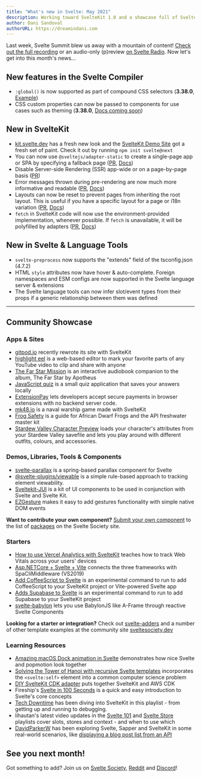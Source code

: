 ```yaml
---
title: "What's new in Svelte: May 2021"
description: Working toward SvelteKit 1.0 and a showcase full of SvelteKit sites!
author: Dani Sandoval
authorURL: https://dreamindani.com
---
```


Last week, Svelte Summit blew us away with a mountain of content! [Check out the full recording](https://www.youtube.com/watch?v=fnr9XWvjJHw) or an audio-only (p)review [on Svelte Radio](https://www.svelteradio.com/episodes/svelte-summit-party-episode). Now let's get into this month's news...

## New features in the Svelte Compiler

- `:global()` is now supported as part of compound CSS selectors (**3.38.0**, [Example](https://svelte.dev/repl/54148fd2af484f2c84977c94e523c7c5?version=3.38.0))
- CSS custom properties can now be passed to components for use cases such as theming (**3.38.0**, [Docs coming soon](https://github.com/sveltejs/svelte/issues/6268))

## New in SvelteKit

- [kit.svelte.dev](https://kit.svelte.dev/) has a fresh new look and the [SvelteKit Demo Site](https://netlify.demo.svelte.dev/) got a fresh set of paint. Check it out by running `npm init svelte@next`
- You can now use `@sveltejs/adapter-static` to create a single-page app or SPA by specifying a fallback page ([PR](https://github.com/sveltejs/kit/pull/1181), [Docs](https://github.com/sveltejs/kit/tree/master/packages/adapter-static))
- Disable Server-side Rendering (SSR) app-wide or on a page-by-page basis ([PR](https://github.com/sveltejs/kit/pull/713))
- Error messages thrown during pre-rendering are now much more informative and readable ([PR](https://github.com/sveltejs/kit/pull/1062), [Docs](https://svelte.dev/docs/kit/layouts#error-pages))
- Layouts can now be reset to prevent pages from inheriting the root layout. This is useful if you have a specific layout for a page or i18n variation ([PR](https://github.com/sveltejs/kit/pull/1061), [Docs](https://svelte.dev/docs/kit/layouts#resets))
- `fetch` in SvelteKit code will now use the environment-provided implementation, whenever possible. If `fetch` is unavailable, it will be polyfilled by adapters ([PR](https://github.com/sveltejs/kit/pull/1066), [Docs](https://svelte.dev/docs/kit/loading#input-fetch))

## New in Svelte & Language Tools

- `svelte-preprocess` now supports the "extends" field of the tsconfig.json (4.7.2)
- HTML `style` attributes now have hover & auto-complete. Foreign namespaces and ESM configs are now supported in the Svelte language server & extensions
- The Svelte language tools can now infer slot/event types from their props if a generic relationship between them was defined

---

## Community Showcase

### Apps & Sites

- [gitpod.io](https://github.com/gitpod-io/website) recently rewrote its site with SvelteKit
- [highlight eel](https://highlighteel.com/) is a web-based editor to mark your favorite parts of any YouTube video to clip and share with anyone
- [The Far Star Mission](https://thefarstar.apotheus.net/) is an interactive audiobook companion to the album, The Far Star by Apotheus
- [JavaScript quiz](https://github.com/nclskfm/javascript-quiz) is a small quiz application that saves your answers locally
- [ExtensionPay](https://extensionpay.com/) lets developers accept secure payments in browser extensions with no backend server code.
- [mk48.io](https://mk48.io/) is a naval warship game made with SvelteKit
- [Frog Safety](https://frog-safety.vercel.app/) is a guide for African Dwarf Frogs and the API freshwater master kit
- [Stardew Valley Character Preview](https://github.com/overscore-media/stardew-valley-character-preview) loads your character's attributes from your Stardew Valley savefile and lets you play around with different outfits, colours, and accessories.

### Demos, Libraries, Tools & Components

- [svelte-parallax](https://github.com/kindoflew/svelte-parallax) is a spring-based parallax component for Svelte
- [@svelte-plugins/viewable](https://github.com/svelte-plugins/viewable) is a simple rule-based approach to tracking element viewability.
- [Sveltekit-JUI](https://github.com/Wolfr/sveltekit-jui) is a kit of UI components to be used in conjunction with Svelte and Svelte Kit.
- [EZGesture](https://github.com/mhmd-22/ezgesture#integrating-with-other-frameworks) makes it easy to add gestures functionality with simple native DOM events

**Want to contribute your own component?** [Submit your own component](https://sveltesociety.dev/help/submitting?type=package) to the list of [packages](https://sveltesociety.dev/packages) on the Svelte Society site.

### Starters

- [How to use Vercel Analytics with SvelteKit](https://ivoberger.com/posts/using-vercel-analytics-with-svelte-kit) teaches how to track Web Vitals across your users' devices
- [Asp.NETCore + Svelte + Vite](https://github.com/Kiho/aspcore-spa-cli/tree/master/samples/SviteSample) connects the three frameworks with SpaCliMiddleware (VS2019)
- [Add CoffeeScript to Svelte](https://github.com/Leftium/coffeescript-adder) is an experimental command to run to add CoffeeScript to your SvelteKit project or Vite-powered Svelte app
- [Adds Supabase to Svelte](https://github.com/joshnuss/svelte-supabase) is an experimental command to run to add Supabase to your SvelteKit project
- [svelte-babylon](https://github.com/SectorXUSA/svelte-babylon) lets you use BabylonJS like A-Frame through reactive Svelte Components

**Looking for a starter or integration?** Check out [svelte-adders](https://github.com/svelte-add/svelte-adders) and a number of other template examples at the community site [sveltesociety.dev](https://sveltesociety.dev/templates)

### Learning Resources

- [Amazing macOS Dock animation in Svelte](https://dev.to/puruvj/amazing-macos-dock-animation-in-svelte-5hfb) demonstrates how nice Svelte and popmotion look together
- [Solving the Tower of Hanoi with recursive Svelte templates](https://geoffrich.net/posts/svelte-tower-of-hanoi/) incorporates the `<svelte:self>` element into a common computer science problem
- [DIY SvelteKit CDK adapter](https://dev.to/juranki/diy-sveltekit-cdk-adapter-3enp) puts together SvelteKit and AWS CDK
- Fireship's [Svelte in 100 Seconds](https://www.youtube.com/watch?v=rv3Yq-B8qp4) is a quick and easy introduction to Svelte's core concepts
- [Tech Downtime](https://www.youtube.com/watch?v=tsePBA2JC7o&list=PLualcIC6WNK1LHIYx2Tg9AQfTQDv4zNPu) has been diving into SvelteKit in this playlist - from getting up and running to debugging.
- lihautan's latest video updates in the [Svelte 101](https://www.youtube.com/watch?v=rwYgOU0WmVk&list=PLoKaNN3BjQX3mxDEVG3oGJx2ByXnue_gR&index=59) and [Svelte Store](https://www.youtube.com/watch?v=p4GmT0trCPE&list=PLoKaNN3BjQX3fG-XOSwsPHtnV8FUY6lgK&index=19) playlists cover slots, stores and context - and when to use which
- [DavidParkerW](https://www.youtube.com/c/DavidParkerW/playlists) has been exploring Svelte, Sapper and SvelteKit in some real-world scenarios, like [displaying a blog post list from an API](https://www.youtube.com/watch?v=kAPVFgFnxaM&list=PLPqKsyEGhUna6cvm6d4vZNI6gbt_0S4Xx&index=15)

## See you next month!

Got something to add? Join us on [Svelte Society](https://sveltesociety.dev/), [Reddit](https://www.reddit.com/r/sveltejs/) and [Discord](https://discord.com/invite/yy75DKs)!
